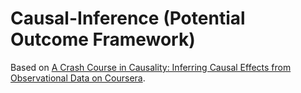 # Causal-Inference (Potential Outcome Framework)

Based on [A Crash Course in Causality: Inferring Causal Effects from Observational Data on Coursera](https://www.coursera.org/learn/crash-course-in-causality/home/info).

